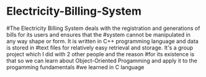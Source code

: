 # Electricity-Billing-System
#The Electricity Billing System deals with the registration and generations of bills for its users and ensures that the 
#system cannot be manipulated in any way shape or form. It is written in C++ programming language and data is stored in
#text files for relatively easy retrieval and storage. It's a group project which I did with 2 other people and the reason
#for its existence is that so we can learn about Object-Oriented Progamming and apply it to the progamming fundamentals
#we learned in C language
